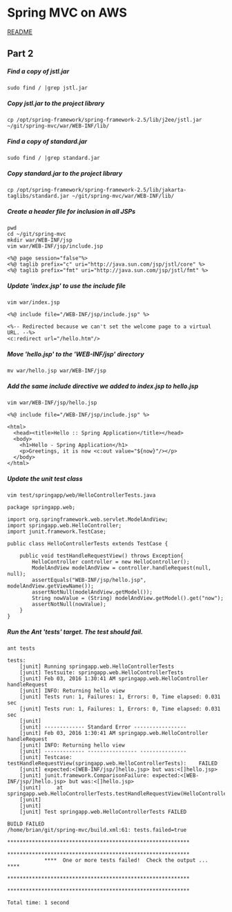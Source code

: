 # Spring MVC on AWS
[README](/README.md)
## Part 2

##### Find a copy of jstl.jar
    sudo find / |grep jstl.jar

##### Copy jstl.jar to the project library
    cp /opt/spring-framework/spring-framework-2.5/lib/j2ee/jstl.jar ~/git/spring-mvc/war/WEB-INF/lib/

##### Find a copy of standard.jar
    sudo find / |grep standard.jar

##### Copy standard.jar to the project library
    cp /opt/spring-framework/spring-framework-2.5/lib/jakarta-taglibs/standard.jar ~/git/spring-mvc/war/WEB-INF/lib/

##### Create a header file for inclusion in all JSPs
    pwd
    cd ~/git/spring-mvc
    mkdir war/WEB-INF/jsp
    vim war/WEB-INF/jsp/include.jsp
```
<%@ page session="false"%>
<%@ taglib prefix="c" uri="http://java.sun.com/jsp/jstl/core" %>
<%@ taglib prefix="fmt" uri="http://java.sun.com/jsp/jstl/fmt" %>
```

##### Update 'index.jsp' to use the include file
    vim war/index.jsp
```
<%@ include file="/WEB-INF/jsp/include.jsp" %>

<%-- Redirected because we can't set the welcome page to a virtual URL. --%>
<c:redirect url="/hello.htm"/>
```
##### Move 'hello.jsp' to the 'WEB-INF/jsp' directory
    mv war/hello.jsp war/WEB-INF/jsp

##### Add the same include directive we added to index.jsp to hello.jsp
    vim war/WEB-INF/jsp/hello.jsp
```
<%@ include file="/WEB-INF/jsp/include.jsp" %>

<html>
  <head><title>Hello :: Spring Application</title></head>
  <body>
    <h1>Hello - Spring Application</h1>
    <p>Greetings, it is now <c:out value="${now}"/></p>
  </body>
</html>
```
##### Update the unit test class
    vim test/springapp/web/HelloControllerTests.java
```
package springapp.web;

import org.springframework.web.servlet.ModelAndView;
import springapp.web.HelloController;
import junit.framework.TestCase;

public class HelloControllerTests extends TestCase {

    public void testHandleRequestView() throws Exception{
        HelloController controller = new HelloController();
        ModelAndView modelAndView = controller.handleRequest(null, null);
        assertEquals("WEB-INF/jsp/hello.jsp", modelAndView.getViewName());
        assertNotNull(modelAndView.getModel());
        String nowValue = (String) modelAndView.getModel().get("now");
        assertNotNull(nowValue);
    }
}
```
##### Run the Ant 'tests' target. The test should fail.
    ant tests
```
tests:
    [junit] Running springapp.web.HelloControllerTests
    [junit] Testsuite: springapp.web.HelloControllerTests
    [junit] Feb 03, 2016 1:30:41 AM springapp.web.HelloController handleRequest
    [junit] INFO: Returning hello view
    [junit] Tests run: 1, Failures: 1, Errors: 0, Time elapsed: 0.031 sec
    [junit] Tests run: 1, Failures: 1, Errors: 0, Time elapsed: 0.031 sec
    [junit] 
    [junit] ------------- Standard Error -----------------
    [junit] Feb 03, 2016 1:30:41 AM springapp.web.HelloController handleRequest
    [junit] INFO: Returning hello view
    [junit] ------------- ---------------- ---------------
    [junit] Testcase: testHandleRequestView(springapp.web.HelloControllerTests):	FAILED
    [junit] expected:<[WEB-INF/jsp/]hello.jsp> but was:<[]hello.jsp>
    [junit] junit.framework.ComparisonFailure: expected:<[WEB-INF/jsp/]hello.jsp> but was:<[]hello.jsp>
    [junit] 	at springapp.web.HelloControllerTests.testHandleRequestView(HelloControllerTests.java:12)
    [junit] 
    [junit] 
    [junit] Test springapp.web.HelloControllerTests FAILED

BUILD FAILED
/home/brian/git/spring-mvc/build.xml:61: tests.failed=true
            ***********************************************************
            ***********************************************************
            ****  One or more tests failed!  Check the output ...  ****
            ***********************************************************
            ***********************************************************

Total time: 1 second
```
